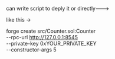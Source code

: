 can write script to deply it or directly--->



like this ->

forge create src/Counter.sol:Counter \
  --rpc-url http://127.0.0.1:8545 \
  --private-key 0xYOUR_PRIVATE_KEY \
  --constructor-args 5
